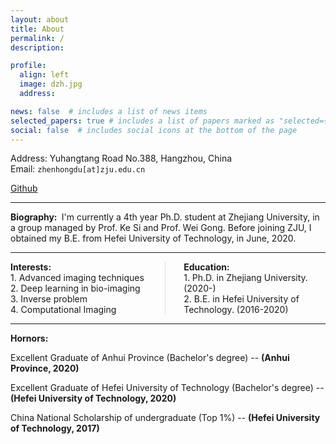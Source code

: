 ```yaml
---
layout: about
title: About
permalink: /
description: 

profile:
  align: left
  image: dzh.jpg
  address: 

news: false  # includes a list of news items
selected_papers: true # includes a list of papers marked as "selected={false}"
social: false  # includes social icons at the bottom of the page
---
```


Address: Yuhangtang Road No.388, Hangzhou, China<br>Email: `zhenhongdu[at]zju.edu.cn` <br>

[Github](https://github.com/ZhenhongDu)

---

<b>Biography: </b> I'm currently a 4th year Ph.D. student at Zhejiang University, in a group managed by Prof. Ke Si and Prof. Wei Gong. Before joining ZJU, I obtained my B.E. from Hefei University of Technology,  in June, 2020. 

---



<div style="display: flex; justify-content: space-between;">  <!-- 左侧：Interests --> <div style="width: 45%; border-right: 1px solid #ddd; padding-right: 20px;">  <b>Interests:</b>  <br>1. Advanced imaging techniques <br>2. Deep learning in bio-imaging <br>3. Inverse problem<br> 4. Computational Imaging  </div>  <!-- 右侧：Education --> <div style="width: 45%; padding-left: 20px;">  <b>Education:</b><br>  1. Ph.D. in Zhejiang University. (2020-)<br> 2. B.E. in Hefei University of Technology. (2016-2020)  </div>  </div>

---

<b>Hornors: </b> 

Excellent Graduate of Anhui Province (Bachelor's degree) -- **(Anhui Province, 2020)**

Excellent Graduate of Hefei University of Technology (Bachelor's degree) -- **(Hefei University of Technology, 2020)**

China National Scholarship of undergraduate (Top 1%) -- **(Hefei University of Technology, 2017)**